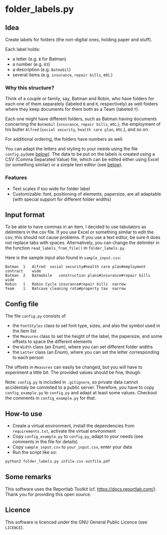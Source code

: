 # folder_labels.py

## Idea

Create labels for folders (the non-digital ones, holding paper and stuff).

Each label holds:

- a letter (e.g. `B` for Batman)
- a number (e.g. `03`)
- a description (e.g. `Batmobil`)
- several items (e.g. `insurance`, `repair bills`, etc.)

### Why this structure?

Think of a couple or family, say, Batman and Robin,
who have folders for each one of them separately (labeled `B` and `R`, respectively)
as well folders where they keep documents for them both as a Team (labeled `T`).

Each one might have different folders,
such as Batman having documents concerning the `Batmobil` (`insurance`, `repair bills`, etc.),
the employment of his butler `Alfred` (`social security`, `health care plan`, etc.), and so on.

For additional ordering, the folders have numbers as well.

You can adapt the letters and styling to your needs using the file `config.py`(see [below](#config-file)).
The data to be put on the labels is created using a CSV (Comma Separated Value) file,
which can be edited either using Excel (or something similar) or a simple text editor (see [below](#input-format)).

### Features

- Text scales if too wide for folder label
- Customizable: font, positioning of elements, papersize, are all adaptable
(with special support for different folder widths)

## Input format

To be able to have commas in an item, I decided to use tabulators as delimiters in the csv file.
If you use Excel or something similar to edit the csv, this should not cause problems.
If you use a text editor, be sure it does not replace tabs with spaces.
Alternatively, you can change the delimiter in the function `read_labels_from_file()` in `folder_labels.py`.

Here is the sample input also found in `sample_input.csv`:

```csv
Batman	1	Alfred	social security#health care plan#employment contract	wide
Batman	2	Batmobile	construction plans#insurance#repair bills	wide
Robin	1	Robin Cycle	insurance#repair bills	narrow
Team	1	Batcave	cleaning rota#property tax	narrow
```

## Config file

The file `config.py` consists of

- the `FontStyles` class to set font type, sizes, and also the symbol used in the item list
- the `Measures` class to set the height of the label, the papersize, and some offsets to space the different elements
- the `Width` class (an Enum), where you can set different folder widths
- the `Letter` class (an Enum), where you can set the letter corresponding to each person

The offsets in `Measures` can easily be changed, but you will have to experiment a little bit.
The provided values should be fine, though.

Note: `config.py` is included in `.gitignore`, so private data cannot accidentaly be commited to a public server.
Therefore, you have to copy `config_example.py` to `config.py` and adapt at least some values.
Checkout the comments in `config_example.py` for that.

## How-to use

- Create a virtual environment, install the dependencies from `requirements.txt`, activate the virtual environment
- Copy `config_example.py` to `config.py`, adapt to your needs (see comments in the file for details)
- Copy `sample_input.csv` to `your_input.csv`, enter your data
- Run the script like so:

```bash
python3 folder_labels.py infile.csv outfile.pdf
```

## Some remarks

This software uses the Reportlab Toolkit (cf. <https://docs.reportlab.com/>).
Thank you for providing this open source.

## Licence

This software is licenced under the GNU General Public Licence (see `LICENCE`).
